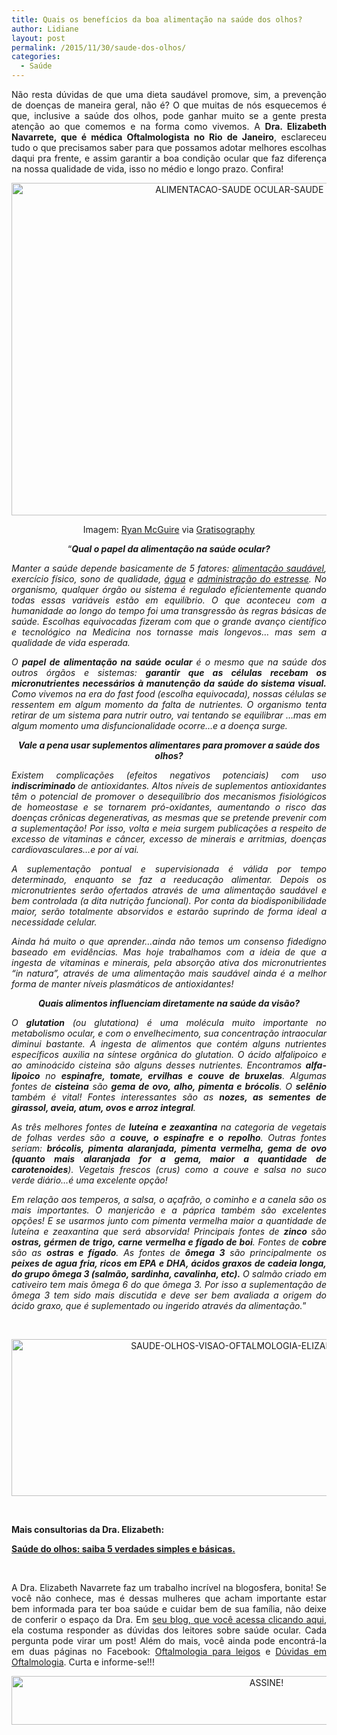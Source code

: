```yaml
---
title: Quais os benefícios da boa alimentação na saúde dos olhos?
author: Lidiane
layout: post
permalink: /2015/11/30/saude-dos-olhos/
categories:
  - Saúde
---
```

<p align="justify">
  Não resta dúvidas de que uma dieta saudável promove, sim, a prevenção de doenças de maneira geral, não é? O que muitas de nós esquecemos é que, inclusive a saúde dos olhos, pode ganhar muito se a gente presta atenção ao que comemos e na forma como vivemos. A <strong>Dra. Elizabeth Navarrete, que é médica Oftalmologista no Rio de Janeiro</strong>, esclareceu tudo o que precisamos saber para que possamos adotar melhores escolhas daqui pra frente, e assim garantir a boa condição ocular que faz diferença na nossa qualidade de vida, isso no médio e longo prazo. Confira!
</p>

<p align="center">
  <a href="https://www.trololodemulher.com.br/2015/11/ALIMENTACAO-SAUDE-OCULAR-SAUDE-DOS-OLHOS.jpg"><img class="alignnone size-full wp-image-11707" src="https://www.trololodemulher.com.br/2015/11/ALIMENTACAO-SAUDE-OCULAR-SAUDE-DOS-OLHOS.jpg" alt="ALIMENTACAO-SAUDE OCULAR-SAUDE DOS OLHOS" width="800" height="532" /></a>
</p>

<p align="center">
  Imagem: <a href="http://www.laughandpee.com/" target="_blank" rel="noopener noreferrer">Ryan McGuire</a> via <a href="http://www.gratisography.com/#all" target="_blank" rel="noopener noreferrer">Gratisography</a>
</p>

<p align="center">
  “<strong><em>Qual o papel da alimentação na saúde ocular?</em></strong>
</p>

<p style="text-align: justify;">
  <em>Manter a saúde depende basicamente de 5 fatores: </em><a href="http://www.trololodemulher.com.br/2014/07/25/alimentacao-saudavel/" target="_blank" rel="noopener noreferrer"><em>alimentação saudável</em></a><em>, exercício físico, sono de qualidade, </em><a href="http://www.trololodemulher.com.br/2011/06/03/agua-saude-2/" target="_blank" rel="noopener noreferrer"><em>água</em></a><em> e </em><a href="http://www.belezacorpoecia.com/como-relaxar-tensoes/" target="_blank" rel="noopener noreferrer"><em>administração do estresse</em></a><em>. No organismo, qualquer órgão ou sistema é regulado eficientemente quando todas essas variáveis estão em equilíbrio. O que aconteceu com a humanidade ao longo do tempo foi uma transgressão às regras básicas de saúde. Escolhas equivocadas fizeram com que o grande avanço científico e tecnológico na Medicina nos tornasse mais longevos&#8230; mas sem a qualidade de vida esperada. </em>
</p>

<p style="text-align: justify;">
  <em>O <b>papel de alimentação na saúde ocular</b> é o mesmo que na saúde dos outros órgãos e sistemas: <b>garantir que as células recebam os micronutrientes necessários à manutenção da saúde do sistema visual. </b>Como vivemos na era do fast food (escolha equivocada), nossas células se ressentem em algum momento da falta de nutrientes. O organismo tenta retirar de um sistema para nutrir outro, vai tentando se equilibrar &#8230;mas em algum momento uma disfuncionalidade ocorre&#8230;e a doença surge.</em>
</p>

<p align="center">
  <strong><em>Vale a pena usar suplementos alimentares para promover a saúde dos olhos?</em></strong>
</p>

<p style="text-align: justify;">
  <em>Existem complicações (efeitos negativos potenciais) com uso <b>indiscriminado </b>de antioxidantes. Altos níveis de suplementos antioxidantes têm o potencial de promover o desequilíbrio dos mecanismos fisiológicos de homeostase e se tornarem pró-oxidantes, aumentando o risco das doenças crônicas degenerativas, as mesmas que se pretende prevenir com a suplementação! Por isso, volta e meia surgem publicações a respeito de excesso de vitaminas e câncer, excesso de minerais e arritmias, doenças cardiovasculares&#8230;e por aí vai.</em>
</p>

<p style="text-align: justify;">
  <em>A suplementação pontual e supervisionada é válida por tempo determinado, enquanto se faz a reeducação alimentar. Depois os micronutrientes serão ofertados através de uma alimentação saudável e bem controlada (a dita nutrição funcional). Por conta da biodisponibilidade maior, serão totalmente absorvidos e estarão suprindo de forma ideal a necessidade celular.</em>
</p>

<p style="text-align: justify;">
  <em>Ainda há muito o que aprender&#8230;ainda não temos um consenso fidedigno baseado em evidências. Mas hoje trabalhamos com a ideia de que a ingesta de vitaminas e minerais, pela absorção ativa dos micronutrientes “in natura”, através de uma alimentação mais saudável ainda é a melhor forma de manter níveis plasmáticos de antioxidantes!</em>
</p>

<p align="center">
  <strong><em>Quais alimentos influenciam diretamente na saúde da visão?</em></strong>
</p>

<p style="text-align: justify;">
  <em>O <b>glutation</b> (ou glutationa) é uma molécula muito importante no metabolismo ocular, e com o envelhecimento, sua concentração intraocular diminui bastante. A ingesta de alimentos que contém alguns nutrientes específicos auxilia na síntese orgânica do glutation. O ácido alfalipoico e ao aminoácido cisteina são alguns desses nutrientes. Encontramos <b>alfa-lipoico</b> no <strong>espinafre, tomate, ervilhas e couve de bruxelas</strong>. Algumas fontes de <b>cisteina</b> são <strong>gema de ovo, alho, pimenta e brócolis</strong>. O <b>selênio</b> também é vital! Fontes interessantes são as <strong>nozes, as sementes de girassol, aveia, atum, ovos e arroz integral</strong>. </em>
</p>

<p style="text-align: justify;">
  <em>As três melhores fontes de <b>luteína e zeaxantina</b> na categoria de vegetais de folhas verdes são a <strong>couve, o espinafre e o repolho</strong>. Outras fontes seriam: <strong>brócolis, pimenta alaranjada, pimenta vermelha, gema de ovo (quanto mais alaranjada for a gema, maior a quantidade de carotenoides</strong>). Vegetais frescos (crus) como a couve e salsa no suco verde diário&#8230;é uma excelente opção!</em>
</p>

<p style="text-align: justify;">
  <em>Em relação aos temperos, a salsa, o açafrão, o cominho e a canela são os mais importantes. O manjericão e a páprica também são excelentes opções! E se usarmos junto com pimenta vermelha maior a quantidade de luteína e zeaxantina que será absorvida! Principais fontes de <b>zinco</b> são <strong>ostras, gérmen de trigo, carne vermelha e fígado de boi</strong>. Fontes de <b>cobre</b> são as <strong>ostras e fígado</strong>. As fontes de <b>ômega 3</b> são principalmente os <strong>peixes de agua fria, ricos em EPA e DHA, ácidos graxos de cadeia longa, do grupo ômega 3 (salmão, sardinha, cavalinha, etc).</strong> O salmão criado em cativeiro tem mais ômega 6 do que ômega 3. Por isso a suplementação de ômega 3 tem sido mais discutida e deve ser bem avaliada a origem do ácido graxo, que é suplementado ou ingerido através da alimentação.</em>”
</p>

&nbsp;

<p align="center">
  <a href="https://www.trololodemulher.com.br/2014/11/SAUDE-OLHOS-VISAO-OFTALMOLOGIA-ELIZABETH-NAVARRETE.png"><img class="alignnone size-full wp-image-10588" src="https://www.trololodemulher.com.br/2014/11/SAUDE-OLHOS-VISAO-OFTALMOLOGIA-ELIZABETH-NAVARRETE.png" alt="SAUDE-OLHOS-VISAO-OFTALMOLOGIA-ELIZABETH NAVARRETE" width="800" height="251" /></a>
</p>

&nbsp;

**Mais consultorias da Dra. Elizabeth:**

**<a href="http://www.trololodemulher.com.br/2014/11/12/saude-olhos-visao-oftalmologia/" target="_blank" rel="noopener noreferrer">Saúde do olhos: saiba 5 verdades simples e básicas.</a>**

&nbsp;

<p align="justify">
  A Dra. Elizabeth Navarrete faz um trabalho incrível na blogosfera, bonita! Se você não conhece, mas é dessas mulheres que acham importante estar bem informada para ter boa saúde e cuidar bem de sua família, não deixe de conferir o espaço da Dra. Em <a href="http://elizabethnavarrete.com/" target="_blank" rel="noopener noreferrer">seu blog, que você acessa clicando aqui</a>, ela costuma responder as dúvidas dos leitores sobre saúde ocular. Cada pergunta pode virar um post! Além do mais, você ainda pode encontrá-la em duas páginas no Facebook: <a href="https://www.facebook.com/duvidasemoftalmologia?fref=ts" target="_blank" rel="noopener noreferrer">Oftalmologia para leigos</a> e <a href="https://www.facebook.com/pages/D%C3%BAvidas-em-Oftalmologia/370703669761685?fref=ts" target="_blank" rel="noopener noreferrer">Dúvidas em Oftalmologia</a>. Curta e informe-se!!!
</p>

<p align="center">
  <a href="http://feedburner.google.com/fb/a/mailverify?uri=blogBichaFemea&loc=en_US" target="_blank" rel="noopener noreferrer"><img class="alignnone size-full wp-image-10439" src="https://www.trololodemulher.com.br/2014/09/ASSINE.png" alt="ASSINE!" width="800" height="78" /></a>
</p>

<p align="justify">